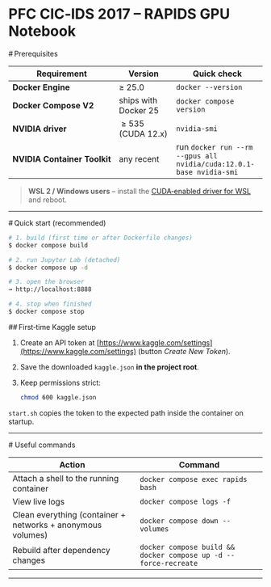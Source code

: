 # PFC CIC‑IDS 2017 – RAPIDS GPU Notebook

# Prerequisites

| Requirement                  | Version              | Quick check                                                         |
| ---------------------------- | -------------------- | ------------------------------------------------------------------- |
| **Docker Engine**            | ≥ 25.0               | `docker ‑‑version`                                                  |
| **Docker Compose V2**        | ships with Docker 25 | `docker compose version`                                            |
| **NVIDIA driver**            |  ≥ 535 (CUDA 12.x)   | `nvidia‑smi`                                                        |
| **NVIDIA Container Toolkit** | any recent           | run `docker run --rm --gpus all nvidia/cuda:12.0.1-base nvidia-smi` |

> **WSL 2 / Windows users** – install the [CUDA‑enabled driver for WSL](https://developer.nvidia.com/cuda/wsl) and reboot.

---

# Quick start (recommended)

```bash
# 1. build (first time or after Dockerfile changes)
$ docker compose build

# 2. run Jupyter Lab (detached)
$ docker compose up -d

# 3. open the browser
→ http://localhost:8888

# 4. stop when finished
$ docker compose stop
```

## First‑time Kaggle setup

1. Create an API token at [https://www.kaggle.com/settings](https://www.kaggle.com/settings) (button *Create New Token*).
2. Save the downloaded `kaggle.json` **in the project root**.
3. Keep permissions strict:

   ```bash
   chmod 600 kaggle.json
   ```

`start.sh` copies the token to the expected path inside the container on startup.

---

# Useful commands

| Action                                                      | Command                                                         |
| ----------------------------------------------------------- | --------------------------------------------------------------- |
| Attach a shell to the running container                     | `docker compose exec rapids bash`                               |
| View live logs                                              | `docker compose logs -f`                                        |
| Clean everything (container + networks + anonymous volumes) | `docker compose down --volumes`                                 |
| Rebuild after dependency changes                            | `docker compose build && docker compose up -d --force-recreate` |

---